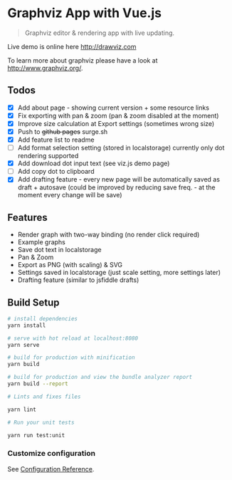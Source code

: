 # Graphviz App with Vue.js

> Graphviz editor & rendering app with live updating.

Live demo is online here http://drawviz.com

To learn more about graphviz please have a look at http://www.graphviz.org/.

## Todos

- [x] Add about page - showing current version + some resource links
- [x] Fix exporting with pan & zoom (pan & zoom disabled at the moment)
- [x] Improve size calculation at Export settings (sometimes wrong size)
- [x] Push to ~~github pages~~ surge.sh
- [x] Add feature list to readme
- [ ] Add format selection setting (stored in localstorage) currently only dot rendering supported
- [x] Add download dot input text (see viz.js demo page)
- [ ] Add copy dot to clipboard
- [x] Add drafting feature - every new page will be automatically saved as draft + autosave (could be improved by reducing save freq. - at the moment every change will be save)

## Features

- Render graph with two-way binding (no render click required)
- Example graphs
- Save dot text in localstorage
- Pan & Zoom
- Export as PNG (with scaling) & SVG
- Settings saved in localstorage (just scale setting, more settings later)
- Drafting feature (similar to jsfiddle drafts)

## Build Setup

```bash
# install dependencies
yarn install

# serve with hot reload at localhost:8080
yarn serve

# build for production with minification
yarn build

# build for production and view the bundle analyzer report
yarn build --report

# Lints and fixes files

yarn lint

# Run your unit tests

yarn run test:unit
```

### Customize configuration

See [Configuration Reference](https://cli.vuejs.org/config/).
